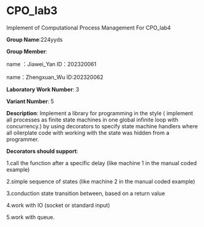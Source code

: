 # CPO_lab3
Implement of Computational Process Management For CPO_lab4

**Group Name**:224yyds

**Group Member**:

name ：Jiawei_Yan 
ID：202320061 

name：Zhengxuan_Wu
ID:202320062

**Laboratory Work Number**: 3

**Variant Number**: 5

**Description**:
Implement a library for programming in the style ( implement all processes as finite state machines in one global infinite loop with concurrency.) by using decorators to specify state machine handlers where all oilerplate code with working with the state was hidden from a programmer. 

**Decorators should support**:

1.call the function after a specific delay (like machine 1 in the manual coded example)

2.simple sequence of states (like machine 2 in the manual coded example)    

3.conduction state transition between, based on a return value

4.work with IO (socket or standard input)

5.work with queue.
